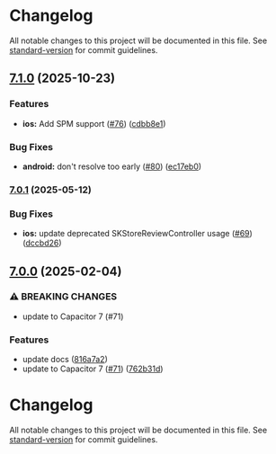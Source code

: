 # Changelog

All notable changes to this project will be documented in this file. See [standard-version](https://github.com/conventional-changelog/standard-version) for commit guidelines.

## [7.1.0](https://github.com/capacitor-community/in-app-review/compare/v7.0.1...v7.1.0) (2025-10-23)


### Features

* **ios:** Add SPM support ([#76](https://github.com/capacitor-community/in-app-review/issues/76)) ([cdbb8e1](https://github.com/capacitor-community/in-app-review/commit/cdbb8e1adbfee47ba7b817c7ee3365753712f515))


### Bug Fixes

* **android:** don't resolve too early ([#80](https://github.com/capacitor-community/in-app-review/issues/80)) ([ec17eb0](https://github.com/capacitor-community/in-app-review/commit/ec17eb0984778933673587fadc228bf5311feaa5))

### [7.0.1](https://github.com/capacitor-community/in-app-review/compare/v7.0.0...v7.0.1) (2025-05-12)


### Bug Fixes

* **ios:** update deprecated SKStoreReviewController usage ([#69](https://github.com/capacitor-community/in-app-review/issues/69)) ([dccbd26](https://github.com/capacitor-community/in-app-review/commit/dccbd263d3c8e49dda21b3a7ec4cbfd439762033))

## [7.0.0](https://github.com/capacitor-community/in-app-review/compare/v6.0.0...v7.0.0) (2025-02-04)


### ⚠ BREAKING CHANGES

* update to Capacitor 7 (#71)

### Features

* update docs ([816a7a2](https://github.com/capacitor-community/in-app-review/commit/816a7a261324fa20913878eac82373cf0f946eaf))
* update to Capacitor 7 ([#71](https://github.com/capacitor-community/in-app-review/issues/71)) ([762b31d](https://github.com/capacitor-community/in-app-review/commit/762b31d9a7e7ab4ff891ae2736019137bfbff9c5))

# Changelog

All notable changes to this project will be documented in this file. See [standard-version](https://github.com/conventional-changelog/standard-version) for commit guidelines.
